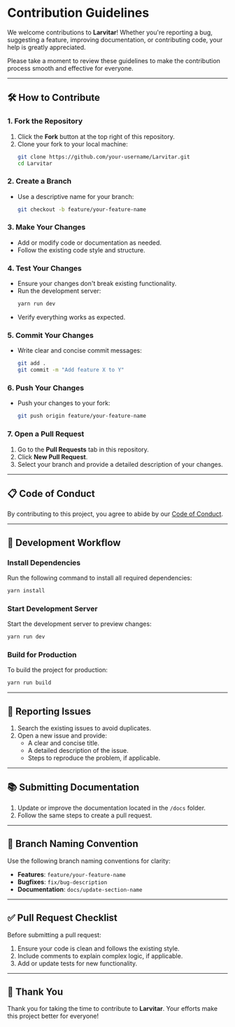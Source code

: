 # Contribution Guidelines

We welcome contributions to **Larvitar**! Whether you're reporting a bug, suggesting a feature, improving documentation, or contributing code, your help is greatly appreciated.

Please take a moment to review these guidelines to make the contribution process smooth and effective for everyone.

---

## 🛠 How to Contribute

### 1. Fork the Repository
1. Click the **Fork** button at the top right of this repository.
2. Clone your fork to your local machine:
   ```bash
   git clone https://github.com/your-username/Larvitar.git
   cd Larvitar
   ```

### 2. Create a Branch
- Use a descriptive name for your branch:
  ```bash
  git checkout -b feature/your-feature-name
  ```

### 3. Make Your Changes
- Add or modify code or documentation as needed.
- Follow the existing code style and structure.

### 4. Test Your Changes
- Ensure your changes don't break existing functionality.
- Run the development server:
  ```bash
  yarn run dev
  ```
- Verify everything works as expected.

### 5. Commit Your Changes
- Write clear and concise commit messages:
  ```bash
  git add .
  git commit -m "Add feature X to Y"
  ```

### 6. Push Your Changes
- Push your changes to your fork:
  ```bash
  git push origin feature/your-feature-name
  ```

### 7. Open a Pull Request
1. Go to the **Pull Requests** tab in this repository.
2. Click **New Pull Request**.
3. Select your branch and provide a detailed description of your changes.

---

## 📋 Code of Conduct

By contributing to this project, you agree to abide by our [Code of Conduct](CODE_OF_CONDUCT.md).

---

## 🧪 Development Workflow

### Install Dependencies
Run the following command to install all required dependencies:
```bash
yarn install
```

### Start Development Server
Start the development server to preview changes:
```bash
yarn run dev
```

### Build for Production
To build the project for production:
```bash
yarn run build
```

---

## 📝 Reporting Issues

1. Search the existing issues to avoid duplicates.
2. Open a new issue and provide:
   - A clear and concise title.
   - A detailed description of the issue.
   - Steps to reproduce the problem, if applicable.

---

## 📚 Submitting Documentation

1. Update or improve the documentation located in the `/docs` folder.
2. Follow the same steps to create a pull request.

---

## 🔄 Branch Naming Convention

Use the following branch naming conventions for clarity:
- **Features**: `feature/your-feature-name`
- **Bugfixes**: `fix/bug-description`
- **Documentation**: `docs/update-section-name`

---

## ✅ Pull Request Checklist

Before submitting a pull request:
1. Ensure your code is clean and follows the existing style.
2. Include comments to explain complex logic, if applicable.
3. Add or update tests for new functionality.

---

## 🙌 Thank You

Thank you for taking the time to contribute to **Larvitar**. Your efforts make this project better for everyone!
